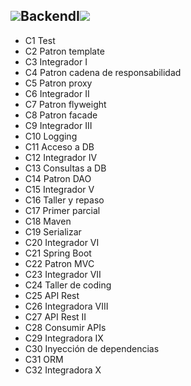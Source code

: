 
<h2><img src="./Más/img/58f23613081d28c09dd15edd335addbe2izquierda.gif">BackendI<img src="./Más/img/58f23613081d28c09dd15edd335addbe2derecha.gif"></h2>
<ul>
    <li>C1 Test</li>
    <li>C2 Patron template</li>
    <li>C3 Integrador I</li>
    <li>C4 Patron cadena de responsabilidad</li>
    <li>C5 Patron proxy</li>
    <li>C6 Integrador II</li>
    <li>C7 Patron flyweight</li>
    <li>C8 Patron facade</li>
    <li>C9 Integrador III</li>
    <li>C10 Logging</li>
    <li>C11 Acceso a DB</li>
    <li>C12 Integrador IV</li>
    <li>C13 Consultas a DB</li>
    <li>C14 Patron DAO</li>
    <li>C15 Integrador V</li>
    <li>C16 Taller y repaso</li>
    <li>C17 Primer parcial</li>
    <li>C18 Maven</li>
    <li>C19 Serializar</li>
    <li>C20 Integrador VI</li>
    <li>C21 Spring Boot</li>
    <li>C22 Patron MVC</li>
    <li>C23 Integrador VII</li>
    <li>C24 Taller de coding</li>
    <li>C25 API Rest</li>
    <li>C26 Integradora VIII</li>
    <li>C27 API Rest II</li>
    <li>C28 Consumir APIs</li>
    <li>C29 Integradora IX</li>
    <li>C30 Inyección de dependencias</li>
    <li>C31 ORM</li>
    <li>C32 Integradora X</li>
  </ul>
